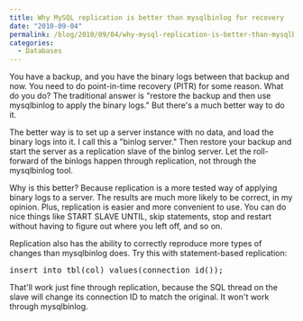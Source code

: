 ```yaml
---
title: Why MySQL replication is better than mysqlbinlog for recovery
date: "2010-09-04"
permalink: /blog/2010/09/04/why-mysql-replication-is-better-than-mysqlbinlog-for-recovery/
categories:
  - Databases
---
```

You have a backup, and you have the binary logs between that backup and now. You need to do point-in-time recovery (PITR) for some reason. What do you do? The traditional answer is "restore the backup and then use mysqlbinlog to apply the binary logs." But there's a much better way to do it.

The better way is to set up a server instance with no data, and load the binary logs into it. I call this a "binlog server." Then restore your backup and start the server as a replication slave of the binlog server. Let the roll-forward of the binlogs happen through replication, not through the mysqlbinlog tool.

Why is this better? Because replication is a more tested way of applying binary logs to a server. The results are much more likely to be correct, in my opinion. Plus, replication is easier and more convenient to use. You can do nice things like START SLAVE UNTIL, skip statements, stop and restart without having to figure out where you left off, and so on.

Replication also has the ability to correctly reproduce more types of changes than mysqlbinlog does. Try this with statement-based replication:

<pre>insert into tbl(col) values(connection_id());</pre>

That'll work just fine through replication, because the SQL thread on the slave will change its connection ID to match the original. It won't work through mysqlbinlog.
